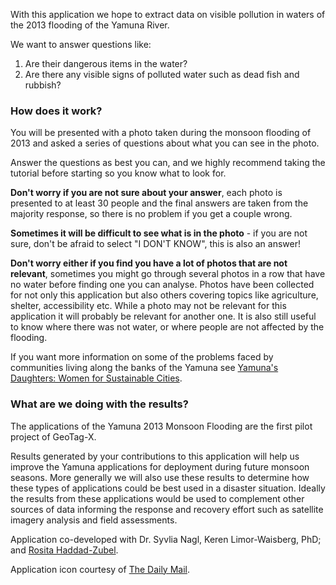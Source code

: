 With this application we hope to extract data on visible pollution in waters of the 2013 flooding of the Yamuna River.

We want to answer questions like:

1. Are their dangerous items in the water?
2. Are there any visible signs of polluted water such as dead fish and rubbish?


### How does it work?
You will be presented with a photo taken during the monsoon flooding of 2013 and asked a series of questions about what you can see in the photo.

Answer the questions as best you can, and we highly recommend taking the tutorial before starting so you know what to look for.

**Don't worry if you are not sure about your answer**, each photo is presented to at least 30 people and the final answers are taken from the majority response, so there is no problem if you get a couple wrong.

**Sometimes it will be difficult to see what is in the photo** - if you are not sure, don't be afraid to select "I DON'T KNOW", this is also an answer!

**Don't worry either if you find you have a lot of photos that are not relevant**, sometimes you might go through several photos in a row that have no water before finding one you can analyse. Photos have been collected for not only this application but also others covering topics like agriculture, shelter, accessibility etc. While a photo may not be relevant for this application it will probably be relevant for another one. It is also still useful to know where there was not water, or where people are not affected by the flooding.

If you want more information on some of the problems faced by communities living along the banks of the Yamuna see [Yamuna's Daughters: Women for Sustainable Cities](http://yamuna.womenforsustainablecities.org).


### What are we doing with the results?
The applications of the Yamuna 2013 Monsoon Flooding are the first pilot project of GeoTag-X.

Results generated by your contributions to this application will help us improve the Yamuna applications for deployment during future monsoon seasons. More generally we will also use these results to determine how these types of applications could be best used in a disaster situation. Ideally the results from these applications would be used to complement other sources of data informing the response and recovery effort such as satellite imagery analysis and field assessments.

Application co-developed with Dr. Syvlia Nagl, Keren Limor-Waisberg, PhD; and [Rosita Haddad-Zubel](http://tecfa.unige.ch/perso/rosita/-/Home.html).

Application icon courtesy of [The Daily Mail](http://www.dailymail.co.uk/indiahome/indianews/article-2230691/Supreme-Court-told-river-Yamuna-resembles-drain.html).
